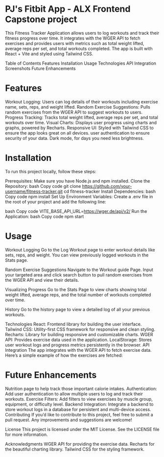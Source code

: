 # PJ's Fitbit App - ALX Frontend Capstone project

This Fitness Tracker Application allows users to log workouts and track their fitness progress over time. It integrates with the WGER API to fetch exercises and provides users with metrics such as total weight lifted, average reps per set, and total workouts completed. The app is built with React + Vite and styled using Tailwind CSS.

Table of Contents
Features
Installation
Usage
Technologies
API Integration
Screenshots
Future Enhancements

# Features
Workout Logging: Users can log details of their workouts including exercise name, sets, reps, and weight lifted.
Random Exercise Suggestions: Pulls random exercises from the WGER API to suggest workouts to users.
Progress Tracking: Tracks total weight lifted, average reps per set, and total workouts over time.
Visual Charts: Displays user progress using charts and graphs, powered by Recharts.
Responsive UI: Styled with Tailwind CSS to ensure the app looks great on all devices.
user authentication to ensure security of your data.
Dark mode, for days you  need less brightness.

# Installation
To run this project locally, follow these steps:

Prerequisites:
Make sure you have Node.js and npm installed.
Clone the Repository:
bash
Copy code
git clone https://github.com/your-username/fitness-tracker.git
cd fitness-tracker
Install Dependencies:
bash
Copy code
npm install
Set Up Environment Variables:
Create a .env file in the root of your project and add the following line:

bash
Copy code
VITE_BASE_API_URL=https://wger.de/api/v2/
Run the Application:
bash
Copy code
npm start

# Usage
Workout Logging
Go to the Log Workout page to enter workout details like sets, reps, and weight.
You can view previously logged workouts in the Stats page.

Random Exercise Suggestions
Navigate to the Workout guide Page.
Input your targeted area and click search button to pull random exercises from the WGER API and view their details.

Visualizing Progress
Go to the Stats Page to view charts showing total weight lifted, average reps, and the total number of workouts completed over time.

History
Go to the history page to view a detailed log of all your previous workouts.

Technologies
React: Frontend library for building the user interface.
Tailwind CSS: Utility-first CSS framework for responsive and clean styling.
Recharts: Library for building responsive and customizable charts.
WGER API: Provides exercise data used in the application.
LocalStorage: Stores user workout logs and progress metrics persistently in the browser.
API Integration
The app integrates with the WGER API to fetch exercise data. Here’s a simple example of how the exercises are fetched:

# Future Enhancements
Nutrition page to help track those important calorie intakes.
Authentication: Add user authentication to allow multiple users to log and track their workouts.
Exercise Filters: Add filters to view exercises by muscle group, equipment, or difficulty level.
Backend Integration: Integrate a backend to store workout logs in a database for persistent and multi-device access.
Contributing
If you’d like to contribute to this project, feel free to submit a pull request. Any improvements and suggestions are welcome!

License
This project is licensed under the MIT License. See the LICENSE file for more information.

Acknowledgments
WGER API for providing the exercise data.
Recharts for the beautiful charting library.
Tailwind CSS for the styling framework.

